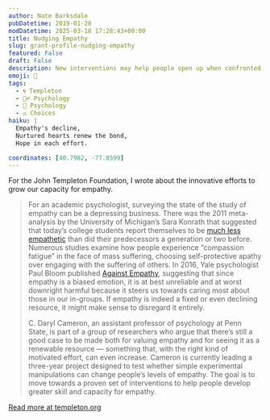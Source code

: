 ```yaml
---
author: Nate Barksdale
pubDatetime: 2019-01-28
modDatetime: 2025-03-18 17:28:43+00:00
title: Nudging Empathy
slug: grant-profile-nudging-empathy
featured: False
draft: False
description: New interventions may help people open up when confronted with others’ needs
emoji: 🤲
tags:
  - 🌀 Templeton
  - 🧘‍♂️ Psychology
  - 🧠 Psychology
  - ⚖️ Choices
haiku: |
  Empathy's decline,  
  Nurtured hearts renew the bond,  
  Hope in each effort.

coordinates: [40.7982, -77.8599]
---
```


For the John Templeton Foundation, I wrote about the innovative efforts to grow our capacity for empathy.

> For an academic psychologist, surveying the state of the study of empathy can be a depressing business. There was the 2011 meta-analysis by the University of Michigan’s Sara Konrath that suggested that today’s college students report themselves to be [much less empathetic](https://faculty.chicagobooth.edu/eob/edobrien_empathyPSPR.pdf) than did their predecessors a generation or two before. Numerous studies examine how people experience “compassion fatigue” in the face of mass suffering, choosing self-protective apathy over engaging with the suffering of others. In 2016, Yale psychologist Paul Bloom published [Against Empathy](https://www.amazon.com/Against-Empathy-Case-Rational-Compassion/dp/0062339346/ref=sr_1_1?gclid=CjwKCAiAlO7uBRANEiwA_vXQ-2Ekn3lZnDOVRcVC4IDT1uyM2ZtDonXVxPgfxlx6Wb6lFvsu3AtD0hoCX4kQAvD_BwE&hvadid=241620454055&hvdev=c&hvlocphy=9007535&hvnetw=g&hvpos=1t1&hvqmt=b&hvrand=18358739722738287468&hvtargid=kwd-113555416846&hydadcr=22534_10353872&keywords=against+empathy&qid=1574719622&sr=8-1)_,_ suggesting that since empathy is a biased emotion, it is at best unreliable and at worst downright harmful because it steers us towards caring most about those in our in-groups. If empathy is indeed a fixed or even declining resource, it might make sense to disregard it entirely.
>
> C. Daryl Cameron, an assistant professor of psychology at Penn State, is part of a group of researchers who argue that there’s still a good case to be made both for valuing empathy and for seeing it as a renewable resource — something that, with the right kind of motivated effort, can even increase. Cameron is currently leading a three-year project designed to test whether simple experimental manipulations can change people’s levels of empathy. The goal is to move towards a proven set of interventions to help people develop greater skill and capacity for empathy.

[Read more at templeton.org](https://www.templeton.org/grant/nudging-empathy-harnessing-motivation-to-create-sustainable-empathic-choices)
